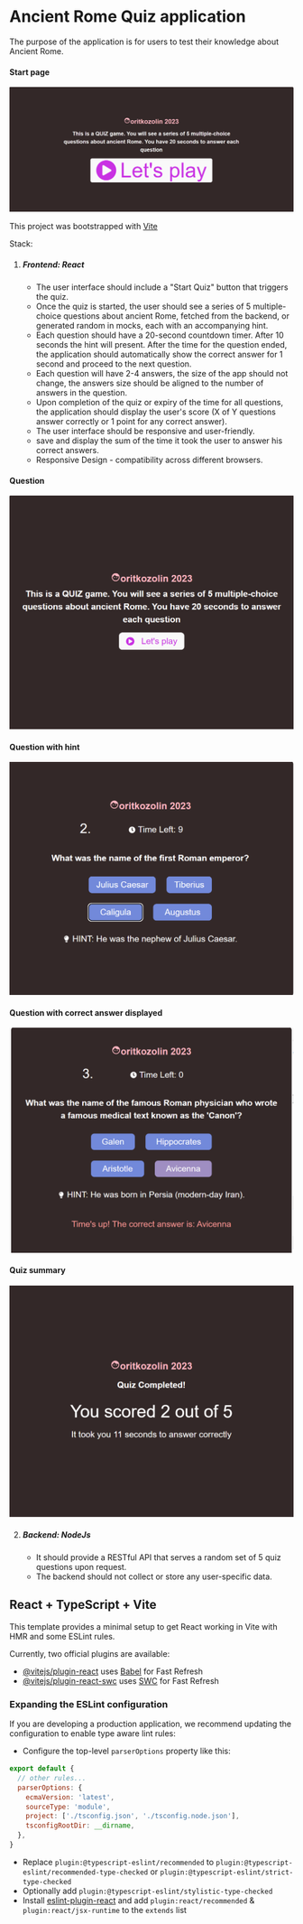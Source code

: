 # Ancient Rome Quiz application
The purpose of the application is for users to test their knowledge about Ancient Rome.
#### Start page
![start](app1.png)


This project was bootstrapped with [Vite](#Vite)

Stack:
1. ##### Frontend: React

   * The user interface should include a "Start Quiz" button that triggers the quiz.
   * Once the quiz is started, the user should see a series of 5 multiple-choice questions about ancient Rome, fetched from the backend, or generated random in mocks, each with an accompanying hint.
   * Each question should have a 20-second countdown timer. After 10 seconds the hint will present. After the time for the question ended, the application should automatically show the correct answer for 1 second and proceed to the next question.
   * Each question will have 2-4 answers, the size of the app should not change, the answers size should be aligned to the number of answers in the question.
   * Upon completion of the quiz or expiry of the time for all questions, the application should display the user's score (X of Y questions answer correctly or 1 point for any correct answer).
   * The user interface should be responsive and user-friendly.
   * save and display the sum of the time it took the user to answer his correct answers. 
   * Responsive Design - compatibility across different browsers.

#### Question
![question](app2.png)
#### Question with hint
![question](app3.png)
#### Question with correct answer displayed
![hint](app4.png)
#### Quiz summary
![summary](app5.png)

2. ##### Backend: NodeJs

   * It should provide a RESTful API that serves a random set of 5 quiz questions upon request.
   * The backend should not collect or store any user-specific data.



## <a id="Vite"></a> React + TypeScript + Vite 

This template provides a minimal setup to get React working in Vite with HMR and some ESLint rules.

Currently, two official plugins are available:

- [@vitejs/plugin-react](https://github.com/vitejs/vite-plugin-react/blob/main/packages/plugin-react/README.md) uses [Babel](https://babeljs.io/) for Fast Refresh
- [@vitejs/plugin-react-swc](https://github.com/vitejs/vite-plugin-react-swc) uses [SWC](https://swc.rs/) for Fast Refresh

### Expanding the ESLint configuration

If you are developing a production application, we recommend updating the configuration to enable type aware lint rules:

- Configure the top-level `parserOptions` property like this:

```js
export default {
  // other rules...
  parserOptions: {
    ecmaVersion: 'latest',
    sourceType: 'module',
    project: ['./tsconfig.json', './tsconfig.node.json'],
    tsconfigRootDir: __dirname,
  },
}
```

- Replace `plugin:@typescript-eslint/recommended` to `plugin:@typescript-eslint/recommended-type-checked` or `plugin:@typescript-eslint/strict-type-checked`
- Optionally add `plugin:@typescript-eslint/stylistic-type-checked`
- Install [eslint-plugin-react](https://github.com/jsx-eslint/eslint-plugin-react) and add `plugin:react/recommended` & `plugin:react/jsx-runtime` to the `extends` list
